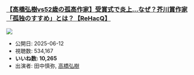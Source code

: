 ### [【高橋弘樹vs52歳の孤高作家】受賞式で炎上…なぜ？芥川賞作家「孤独のすすめ」とは？【ReHacQ】](https://www.youtube.com/watch?v=L6ZrNNfOnJA)
[![](https://img.youtube.com/vi/L6ZrNNfOnJA/sddefault.jpg)](https://www.youtube.com/watch?v=L6ZrNNfOnJA)
-   公開日: 2025-06-12
-   視聴数: 534,167
-   **いいね数: 10,265**
-   出演者: 田中慎弥, [高橋弘樹](/rehacq_fan/people/高橋弘樹 "wikilink")

